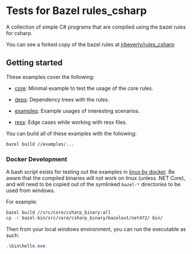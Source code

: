 # Tests for Bazel rules_csharp

A collection of simple C# programs that are compiled using the bazel rules for csharp.

You can see a forked copy of the bazel rules at [jrbeverly/rules_csharp](https://github.com/jrbeverly/rules_csharp)

## Getting started

These examples cover the following:

* [core](core/): Minimal example to test the usage of the core rules.

* [deps](deps/): Dependency trees with the rules.

* [examples](examples/): Example usages of interesting scenarios.

* [resx](resx/): Edge cases while working with resx files.

You can build all of these examples with the following:

```bash
bazel build //examples/...
```

### Docker Development

A bash script exists for testing out the examples in [linux by docker](../docker.bash). Be aware that the compiled binaries will not work on linux (unless .NET Core), and will need to be copied out of the symlinked `bazel-*` directories to be used from windows.

For example:

```bash
bazel build //src/core/csharp_binary:all
cp -r bazel-bin/src/core/csharp_binary/bazelout/net472/ bin/
```

Then from your local windows environment, you can run the executable as such:

```powershell
.\bin\hello.exe
```
